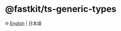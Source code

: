 # @fastkit/ts-generic-types

🌐 [English](https://github.com/dadajam4/fastkit/blob/main/packages/ts-type-utils/README.md) | 日本語
